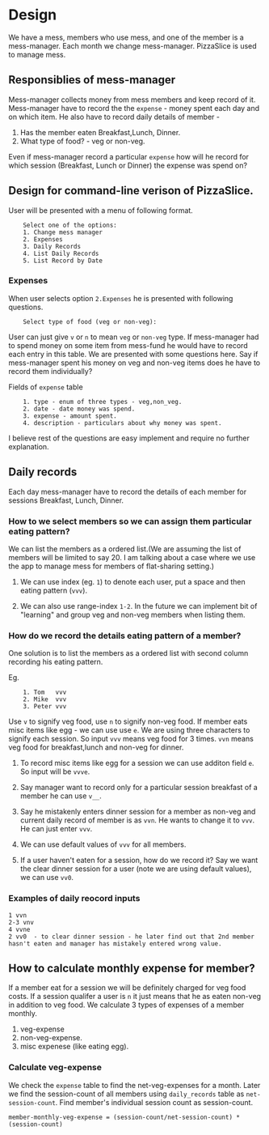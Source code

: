 # Design
We have a mess, members who use mess, and one of the member is a
mess-manager. Each month we change mess-manager. PizzaSlice is used to
manage mess.

## Responsiblies of mess-manager
Mess-manager collects money from mess members and keep record of it.
Mess-manager have to record the the `expense` - money spent each day
and on which item. He also have to record daily details of member -
1. Has the member eaten Breakfast,Lunch, Dinner.
2. What type of food? - veg or non-veg.

Even if mess-manager record a particular `expense` how will he record
for which session (Breakfast, Lunch or Dinner) the expense was spend on?



## Design for command-line verison of PizzaSlice.

User will be presented with a menu of following format.
```
    Select one of the options:
    1. Change mess manager
    2. Expenses
    3. Daily Records
    4. List Daily Records
    5. List Record by Date
```

### Expenses
When user selects option `2.Expenses` he is presented with following
questions. 
```
    Select type of food (veg or non-veg):
```

User can just give `v` or `n` to mean `veg` or `non-veg` type.  If
mess-manager had to spend money on some item from mess-fund he would
have to record each entry in this table.  We are presented with some
questions here. Say if mess-manager spent his money on veg and non-veg
items does he have to record them individually?

Fields of `expense` table
```
    1. type - enum of three types - veg,non_veg.
    2. date - date money was spend.
    3. expense - amount spent.
    4. description - particulars about why money was spent.
``` 

I believe rest of the questions are easy implement and require no
further explanation.

## Daily records
Each day mess-manager have to record the details of each member for
sessions Breakfast, Lunch, Dinner. 

### How to we select members so we can assign them particular eating pattern?
We can list the members as a ordered list.(We are assuming the list of
members will be limited to say 20.  I am talking about a case where we
use the app to manage mess for members of flat-sharing setting.)   

1. We can use index (eg. `1`) to denote each user, put a space and then
eating pattern (`vvv`).

2. We can also use range-index `1-2`. In the future we can implement
bit of "learning" and group veg and non-veg members when listing them.

### How do we record the details eating pattern of a member?

One solution is to list the members as a ordered list with second
column recording his eating pattern. 

Eg.
```
    1. Tom   vvv
    2. Mike  vvv
    3. Peter vvv
```

Use `v` to signify veg food, use `n` to signify non-veg food. If
member eats misc items like egg - we can use use `e`. We are using
three characters to signify each session. So input `vvv` means veg
food for 3 times. `vvn` means veg food for breakfast,lunch and non-veg
for dinner. 

1. To record misc items like egg for a session we can use additon field
`e`. So input will be `vvve`.

2. Say manager want to record only for a particular session breakfast
of a member he can use `v__`.

3. Say he mistakenly enters dinner session for a member as non-veg and
current daily record of member is as `vvn`. He wants to change it to
`vvv`. He can just enter `vvv`.

4. We can use default values of `vvv` for all members.
5. If a user haven't eaten for a session, how do we record it? Say we
   want the clear dinner session for a user (note we are using default
   values), we can use `vv0`.
   
### Examples of daily reocord inputs
```
1 vvn
2-3 vnv
4 vvne
2 vv0  - to clear dinner session - he later find out that 2nd member hasn't eaten and manager has mistakely entered wrong value.
```

## How to calculate monthly expense for member?
If a member eat for a session we will be definitely charged for veg
food costs.  If a session qualifer a user is `n` it just means that he
as eaten non-veg in addition to veg food. We calculate 3 types of
expenses of a member monthly. 

1. veg-expense 
2. non-veg-expense.
3. misc expenese (like eating egg).

### Calculate veg-expense
We check the `expense` table to find the net-veg-expenses for a
month. Later we find the session-count of all members using
`daily_records` table as `net-session-count`. Find member's individual
session count as session-count.

``` 
member-monthly-veg-expense = (session-count/net-session-count) * (session-count)
```

